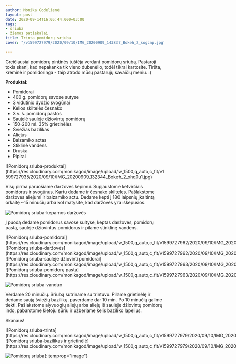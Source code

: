 ```yaml
---
author: Monika Godelienė
layout: post
date: 2020-09-14T16:05:44.000+03:00
tags:
- sriuba
- žiemos patiekalai
title: Trinta pomidorų sriuba
cover: "/v1599727979/2020/09/10/IMG_20200909_143837_Bokeh_2_sogcnp.jpg"

---
```

Greičiausiai pomidorų pintinės tuštėja verdant pomidorų sriubą. Pastaroji tokia skani, kad nepakanka tik vieno dubenėlio, todėl tikrai kartosite. Tiršta, kreminė ir pomidoringa - taip  atrodo mūsų pastarųjų savaičių meniu. :)

**Produktai:**

* <span itemprop="recipeIngredient">Pomidorai</span>
* <span itemprop="recipeIngredient">400 g. pomidorų savose sutyse</span>
* <span itemprop="recipeIngredient">3 vidutinio dydžio svogūnai</span>
* <span itemprop="recipeIngredient">Kelios skiltelės česnako</span>
* <span itemprop="recipeIngredient">3 v. š. pomidorų pastos</span>
* <span itemprop="recipeIngredient">Saujelė saulėje džiovintų pomidorų</span>
* <span itemprop="recipeIngredient">150-200 ml. 35% grietinėlės</span>
* <span itemprop="recipeIngredient">Šviežias bazilikas</span>
* <span itemprop="recipeIngredient">Aliejus</span>
* <span itemprop="recipeIngredient">Balzamiko actas</span>
* <span itemprop="recipeIngredient">Stiklinė vandens</span>
* <span itemprop="recipeIngredient">Druska</span>
* <span itemprop="recipeIngredient">Pipirai</span>

<div itemprop="recipeInstructions" markdown="1">
![Pomidorų sriuba-produktai](https://res.cloudinary.com/monikagod/image/upload/w_1500,q_auto,c_fit/v1599727935/2020/09/10/IMG_20200909_132344_Bokeh_2_xhq0u1.jpg)

Visų pirma paruošiame daržoves kepimui. Supjaustome ketvirčiais pomidorus ir svogūnus. Kartu dedame ir česnako skilteles. Pašlakstome daržoves aliejumi ir balzamiko actu. Dedame kepti į 180 laipsnių įkaitintą orkaitę \~15 minučių arba kol matysite, kad daržovės yra iškepusios.

![Pomidorų sriuba-kepamos daržovės](https://res.cloudinary.com/monikagod/image/upload/w_1500,q_auto,c_fit/v1599727936/2020/09/10/IMG_20200909_132916_Bokeh_2_afmgyy.jpg)

Į puodą dedame pomidorus savose sultyse, keptas daržoves, pomidorų pastą, saulėje džiovintus pomidorus ir pilame stinklinę vandens.

<div class="row">
<div class="six columns" markdown="1">
![Pomidorų sriuba-pomidorai](https://res.cloudinary.com/monikagod/image/upload/w_1500,q_auto,c_fit/v1599727962/2020/09/10/IMG_20200909_135539_Bokeh_2_b3lbjo.jpg)
</div>
<div class="six columns" markdown="1">
![Pomidorų sriuba-daržovės](https://res.cloudinary.com/monikagod/image/upload/w_1500,q_auto,c_fit/v1599727962/2020/09/10/IMG_20200909_135847_Bokeh_2_mpxy6z.jpg)
</div>
</div>

<div class="row">
<div class="six columns" markdown="1">
![Pomidorų sriuba-saulėje džiovinti pomidorai](https://res.cloudinary.com/monikagod/image/upload/w_1500,q_auto,c_fit/v1599727963/2020/09/10/IMG_20200909_135906_Bokeh_2_fjxvsu.jpg)
</div>
<div class="six columns" markdown="1">
![Pomidorų sriuba-pomidorų pasta](https://res.cloudinary.com/monikagod/image/upload/w_1500,q_auto,c_fit/v1599727963/2020/09/10/IMG_20200909_135922_Bokeh_2_ofwoen.jpg)
</div>
</div>

![Pomidorų sriuba-vanduo](https://res.cloudinary.com/monikagod/image/upload/w_1500,q_auto,c_fit/v1599727964/2020/09/10/IMG_20200909_135953_Bokeh_2_yybdrp.jpg)

Verdame 20 minučių. Sriubą sutriname su trintuvu. Pilame grietinėlę ir dedame saują šviežių bazilikų. paverdame dar 10 min. Po 10 minučių galime tiekti. Pašlakstome alyvuogių aliejų arba aliejų iš saulėje džiovintų pomidorų indo, pabarstome kietoju sūriu ir užberiame kelis baziliko lapelius.
</div>

Skanaus!

<div class="row">
<div class="six columns" markdown="1">
![Pomidorų sriuba-trinta](https://res.cloudinary.com/monikagod/image/upload/w_1500,q_auto,c_fit/v1599727979/2020/09/10/IMG_20200909_142207_Bokeh_2_du3gju.jpg)
</div>
<div class="six columns" markdown="1">
![Pomidorų sriuba-bazilikas ir grietinėlė](https://res.cloudinary.com/monikagod/image/upload/w_1500,q_auto,c_fit/v1599727979/2020/09/10/IMG_20200909_142314_Bokeh_2_i9rzbw.jpg)
</div>
</div>

![Pomidorų sriuba](https://res.cloudinary.com/monikagod/image/upload/w_1500,q_auto,c_fit/v1599727979/2020/09/10/IMG_20200909_143837_Bokeh_2_sogcnp.jpg){:itemprop="image"}